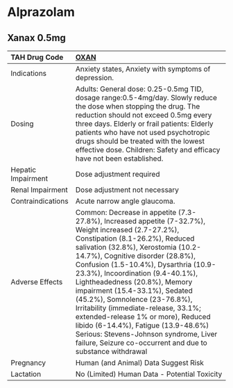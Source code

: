 # Alprazolam

## Xanax 0.5mg

| TAH Drug Code      | [OXAN](https://www.tahsda.org.tw/drugs/hissearch.php?drug_code=OXAN)                                                                                                                                                                                                                                                                                                                                                                                                                                                                                                                                                      |
|:-------------------|:--------------------------------------------------------------------------------------------------------------------------------------------------------------------------------------------------------------------------------------------------------------------------------------------------------------------------------------------------------------------------------------------------------------------------------------------------------------------------------------------------------------------------------------------------------------------------------------------------------------------------|
| Indications        | Anxiety states, Anxiety with symptoms of depression.                                                                                                                                                                                                                                                                                                                                                                                                                                                                                                                                                                      |
| Dosing             | Adults: General dose: 0.25-0.5mg TID, dosage range:0.5-4mg/day. Slowly reduce the dose when stopping the drug. The reduction should not exceed 0.5mg every three days. Elderly or frail patients: Elderly patients who have not used psychotropic drugs should be treated with the lowest effective dose. Children: Safety and efficacy have not been established.                                                                                                                                                                                                                                                        |
| Hepatic Impairment | Dose adjustment required                                                                                                                                                                                                                                                                                                                                                                                                                                                                                                                                                                                                  |
| Renal Impairment   | Dose adjustment not necessary                                                                                                                                                                                                                                                                                                                                                                                                                                                                                                                                                                                             |
| Contraindications  | Acute narrow angle glaucoma.                                                                                                                                                                                                                                                                                                                                                                                                                                                                                                                                                                                              |
| Adverse Effects    | Common: Decrease in appetite (7.3-27.8%), Increased appetite (7-32.7%), Weight increased (2.7-27.2%), Constipation (8.1-26.2%), Reduced salivation (32.8%), Xerostomia (10.2-14.7%), Cognitive disorder (28.8%), Confusion (1.5-10.4%), Dysarthria (10.9-23.3%), Incoordination (9.4-40.1%), Lightheadedness (20.8%), Memory impairment (15.4-33.1%), Sedated (45.2%), Somnolence (23-76.8%), Irritability (immediate-release, 33.1%; extended-release 1% or more), Reduced libido (6-14.4%), Fatigue (13.9-48.6%) Serious: Stevens-Johnson syndrome, Liver failure, Seizure co-occurrent and due to substance withdrawal |
| Pregnancy          | Human (and Animal) Data Suggest Risk                                                                                                                                                                                                                                                                                                                                                                                                                                                                                                                                                                                      |
| Lactation          | No (Limited) Human Data - Potential Toxicity                                                                                                                                                                                                                                                                                                                                                                                                                                                                                                                                                                              |

